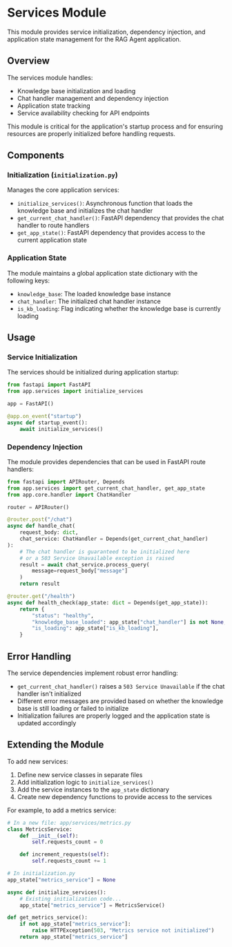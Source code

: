 # Services Module

This module provides service initialization, dependency injection, and application state management for the RAG Agent application.

## Overview

The services module handles:
- Knowledge base initialization and loading
- Chat handler management and dependency injection
- Application state tracking
- Service availability checking for API endpoints

This module is critical for the application's startup process and for ensuring resources are properly initialized before handling requests.

## Components

### Initialization (`initialization.py`)

Manages the core application services:

- `initialize_services()`: Asynchronous function that loads the knowledge base and initializes the chat handler
- `get_current_chat_handler()`: FastAPI dependency that provides the chat handler to route handlers
- `get_app_state()`: FastAPI dependency that provides access to the current application state

### Application State

The module maintains a global application state dictionary with the following keys:
- `knowledge_base`: The loaded knowledge base instance
- `chat_handler`: The initialized chat handler instance
- `is_kb_loading`: Flag indicating whether the knowledge base is currently loading

## Usage

### Service Initialization

The services should be initialized during application startup:

```python
from fastapi import FastAPI
from app.services import initialize_services

app = FastAPI()

@app.on_event("startup")
async def startup_event():
    await initialize_services()
```

### Dependency Injection

The module provides dependencies that can be used in FastAPI route handlers:

```python
from fastapi import APIRouter, Depends
from app.services import get_current_chat_handler, get_app_state
from app.core.handler import ChatHandler

router = APIRouter()

@router.post("/chat")
async def handle_chat(
    request_body: dict,
    chat_service: ChatHandler = Depends(get_current_chat_handler)
):
    # The chat handler is guaranteed to be initialized here
    # or a 503 Service Unavailable exception is raised
    result = await chat_service.process_query(
        message=request_body["message"]
    )
    return result

@router.get("/health")
async def health_check(app_state: dict = Depends(get_app_state)):
    return {
        "status": "healthy",
        "knowledge_base_loaded": app_state["chat_handler"] is not None,
        "is_loading": app_state["is_kb_loading"],
    }
```

## Error Handling

The service dependencies implement robust error handling:

- `get_current_chat_handler()` raises a `503 Service Unavailable` if the chat handler isn't initialized
- Different error messages are provided based on whether the knowledge base is still loading or failed to initialize
- Initialization failures are properly logged and the application state is updated accordingly

## Extending the Module

To add new services:

1. Define new service classes in separate files
2. Add initialization logic to `initialize_services()`
3. Add the service instances to the `app_state` dictionary
4. Create new dependency functions to provide access to the services

For example, to add a metrics service:

```python
# In a new file: app/services/metrics.py
class MetricsService:
    def __init__(self):
        self.requests_count = 0

    def increment_requests(self):
        self.requests_count += 1

# In initialization.py
app_state["metrics_service"] = None

async def initialize_services():
    # Existing initialization code...
    app_state["metrics_service"] = MetricsService()

def get_metrics_service():
    if not app_state["metrics_service"]:
        raise HTTPException(503, "Metrics service not initialized")
    return app_state["metrics_service"]
```
